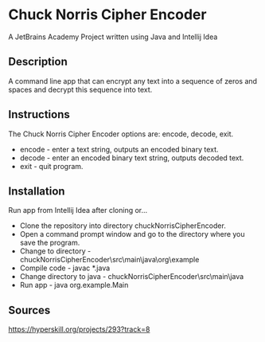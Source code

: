 # Chuck Norris Cipher Encoder

A JetBrains Academy Project written using Java and Intellij Idea

## Description

A command line app that can encrypt any text into a sequence of zeros and spaces and 
decrypt this sequence into text.

## Instructions

The Chuck Norris Cipher Encoder options are: encode, decode, exit.

* encode - enter a text string, outputs an encoded binary text.
* decode - enter an encoded binary text string, outputs decoded text.
* exit - quit program.

## Installation

Run app from Intellij Idea after cloning or...

* Clone the repository into directory chuckNorrisCipherEncoder.
* Open a command prompt window and go to the directory where you save the program.
* Change to directory - chuckNorrisCipherEncoder\src\main\java\org\example
* Compile code - javac *.java
* Change directory to java - chuckNorrisCipherEncoder\src\main\java
* Run app - java org.example.Main

## Sources

https://hyperskill.org/projects/293?track=8